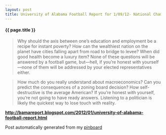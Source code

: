 ```yaml
---
layout: post
title: University of Alabama Football Report for 1/09/12- National Championship Edition
---
```


#### {{ page.title }}

> Why should the axis between one’s education and employment be a recipe for instant poverty? How can the wealthiest nation on the planet have cities falling apart from road to bridge to levee? When did good health become a luxury item? None of these questions will be answered by a football game, but—hell, if you’re honest with yourself—none of them will be addressed by your elected representatives either.
  
> 
  
> How much do you really understand about macroeconomics? Can you predict the consequences of a zoning board decision? How self-destructive is the average American? If you’re honest with yourself, you’re not going to have ready answers. Listening to a politician is likely the quickest way to lose touch with reality.  

<strong><a href='http://bamareport.blogspot.com/2012/01/university-of-alabama-football-report.html'>http://bamareport.blogspot.com/2012/01/university-of-alabama-football-report.html</a></strong>

Post automatically generated from my <a href="http://pinboard.in/u:ndfine">pinboard</a>
